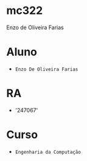 # mc322
Enzo de Oliveira Farias
# Aluno
* `Enzo De Oliveira Farias`
# RA
* '247067'
# Curso
* `Engenharia da Computação`
